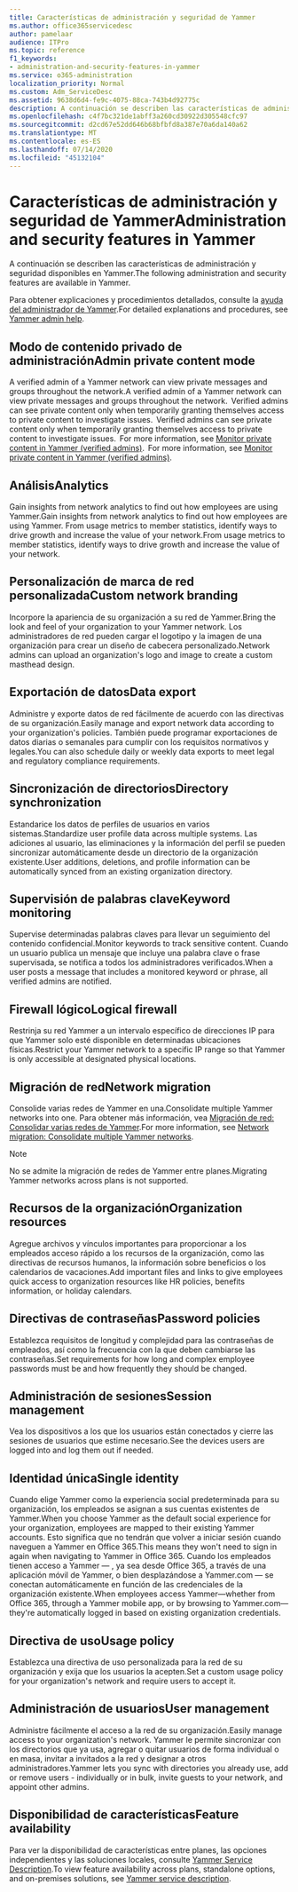 ```yaml
---
title: Características de administración y seguridad de Yammer
ms.author: office365servicedesc
author: pamelaar
audience: ITPro
ms.topic: reference
f1_keywords:
- administration-and-security-features-in-yammer
ms.service: o365-administration
localization_priority: Normal
ms.custom: Adm_ServiceDesc
ms.assetid: 9638d6d4-fe9c-4075-88ca-743b4d92775c
description: A continuación se describen las características de administración y seguridad disponibles en Yammer.
ms.openlocfilehash: c4f7bc321de1abff3a260cd30922d305548cfc97
ms.sourcegitcommit: d2cd67e52dd646b68bfbfd8a387e70a6da140a62
ms.translationtype: MT
ms.contentlocale: es-ES
ms.lasthandoff: 07/14/2020
ms.locfileid: "45132104"
---
```

# <a name="administration-and-security-features-in-yammer"></a><span data-ttu-id="01d03-103">Características de administración y seguridad de Yammer</span><span class="sxs-lookup"><span data-stu-id="01d03-103">Administration and security features in Yammer</span></span>

<span data-ttu-id="01d03-104">A continuación se describen las características de administración y seguridad disponibles en Yammer.</span><span class="sxs-lookup"><span data-stu-id="01d03-104">The following administration and security features are available in Yammer.</span></span>
  
<span data-ttu-id="01d03-105">Para obtener explicaciones y procedimientos detallados, consulte la [ayuda del administrador de Yammer](https://go.microsoft.com/fwlink/?LinkId=869688).</span><span class="sxs-lookup"><span data-stu-id="01d03-105">For detailed explanations and procedures, see [Yammer admin help](https://go.microsoft.com/fwlink/?LinkId=869688).</span></span>

## <a name="admin-private-content-mode"></a><span data-ttu-id="01d03-106">Modo de contenido privado de administración</span><span class="sxs-lookup"><span data-stu-id="01d03-106">Admin private content mode</span></span>

<span data-ttu-id="01d03-107">A verified admin of a Yammer network can view private messages and groups throughout the network.</span><span class="sxs-lookup"><span data-stu-id="01d03-107">A verified admin of a Yammer network can view private messages and groups throughout the network.</span></span><span data-ttu-id="01d03-108">  Verified admins can see private content only when temporarily granting themselves access to private content to investigate issues.</span><span class="sxs-lookup"><span data-stu-id="01d03-108">  Verified admins can see private content only when temporarily granting themselves access to private content to investigate issues.</span></span><span data-ttu-id="01d03-109">  For more information, see [Monitor private content in Yammer (verified admins)](https://go.microsoft.com/fwlink/?LinkId=627479).</span><span class="sxs-lookup"><span data-stu-id="01d03-109">  For more information, see [Monitor private content in Yammer (verified admins)](https://go.microsoft.com/fwlink/?LinkId=627479).</span></span>

## <a name="analytics"></a><span data-ttu-id="01d03-110">Análisis</span><span class="sxs-lookup"><span data-stu-id="01d03-110">Analytics</span></span>

<span data-ttu-id="01d03-111">Gain insights from network analytics to find out how employees are using Yammer.</span><span class="sxs-lookup"><span data-stu-id="01d03-111">Gain insights from network analytics to find out how employees are using Yammer.</span></span> <span data-ttu-id="01d03-112">From usage metrics to member statistics, identify ways to drive growth and increase the value of your network.</span><span class="sxs-lookup"><span data-stu-id="01d03-112">From usage metrics to member statistics, identify ways to drive growth and increase the value of your network.</span></span>

## <a name="custom-network-branding"></a><span data-ttu-id="01d03-113">Personalización de marca de red personalizada</span><span class="sxs-lookup"><span data-stu-id="01d03-113">Custom network branding</span></span>

<span data-ttu-id="01d03-114">Incorpore la apariencia de su organización a su red de Yammer.</span><span class="sxs-lookup"><span data-stu-id="01d03-114">Bring the look and feel of your organization to your Yammer network.</span></span> <span data-ttu-id="01d03-115">Los administradores de red pueden cargar el logotipo y la imagen de una organización para crear un diseño de cabecera personalizado.</span><span class="sxs-lookup"><span data-stu-id="01d03-115">Network admins can upload an organization's logo and image to create a custom masthead design.</span></span>

## <a name="data-export"></a><span data-ttu-id="01d03-116">Exportación de datos</span><span class="sxs-lookup"><span data-stu-id="01d03-116">Data export</span></span>

<span data-ttu-id="01d03-117">Administre y exporte datos de red fácilmente de acuerdo con las directivas de su organización.</span><span class="sxs-lookup"><span data-stu-id="01d03-117">Easily manage and export network data according to your organization's policies.</span></span> <span data-ttu-id="01d03-118">También puede programar exportaciones de datos diarias o semanales para cumplir con los requisitos normativos y legales.</span><span class="sxs-lookup"><span data-stu-id="01d03-118">You can also schedule daily or weekly data exports to meet legal and regulatory compliance requirements.</span></span>
  
## <a name="directory-synchronization"></a><span data-ttu-id="01d03-119">Sincronización de directorios</span><span class="sxs-lookup"><span data-stu-id="01d03-119">Directory synchronization</span></span>

<span data-ttu-id="01d03-120">Estandarice los datos de perfiles de usuarios en varios sistemas.</span><span class="sxs-lookup"><span data-stu-id="01d03-120">Standardize user profile data across multiple systems.</span></span> <span data-ttu-id="01d03-121">Las adiciones al usuario, las eliminaciones y la información del perfil se pueden sincronizar automáticamente desde un directorio de la organización existente.</span><span class="sxs-lookup"><span data-stu-id="01d03-121">User additions, deletions, and profile information can be automatically synced from an existing organization directory.</span></span>

## <a name="keyword-monitoring"></a><span data-ttu-id="01d03-122">Supervisión de palabras clave</span><span class="sxs-lookup"><span data-stu-id="01d03-122">Keyword monitoring</span></span>

<span data-ttu-id="01d03-123">Supervise determinadas palabras claves para llevar un seguimiento del contenido confidencial.</span><span class="sxs-lookup"><span data-stu-id="01d03-123">Monitor keywords to track sensitive content.</span></span> <span data-ttu-id="01d03-124">Cuando un usuario publica un mensaje que incluye una palabra clave o frase supervisada, se notifica a todos los administradores verificados.</span><span class="sxs-lookup"><span data-stu-id="01d03-124">When a user posts a message that includes a monitored keyword or phrase, all verified admins are notified.</span></span>

## <a name="logical-firewall"></a><span data-ttu-id="01d03-125">Firewall lógico</span><span class="sxs-lookup"><span data-stu-id="01d03-125">Logical firewall</span></span>

<span data-ttu-id="01d03-126">Restrinja su red Yammer a un intervalo específico de direcciones IP para que Yammer solo esté disponible en determinadas ubicaciones físicas.</span><span class="sxs-lookup"><span data-stu-id="01d03-126">Restrict your Yammer network to a specific IP range so that Yammer is only accessible at designated physical locations.</span></span>

## <a name="network-migration"></a><span data-ttu-id="01d03-127">Migración de red</span><span class="sxs-lookup"><span data-stu-id="01d03-127">Network migration</span></span>

<span data-ttu-id="01d03-128">Consolide varias redes de Yammer en una.</span><span class="sxs-lookup"><span data-stu-id="01d03-128">Consolidate multiple Yammer networks into one.</span></span> <span data-ttu-id="01d03-129">Para obtener más información, vea [Migración de red: Consolidar varias redes de Yammer](https://go.microsoft.com/fwlink/?LinkID=617488).</span><span class="sxs-lookup"><span data-stu-id="01d03-129">For more information, see [Network migration: Consolidate multiple Yammer networks](https://go.microsoft.com/fwlink/?LinkID=617488).</span></span>
  
> [!NOTE]
> <span data-ttu-id="01d03-130">No se admite la migración de redes de Yammer entre planes.</span><span class="sxs-lookup"><span data-stu-id="01d03-130">Migrating Yammer networks across plans is not supported.</span></span> 

## <a name="organization-resources"></a><span data-ttu-id="01d03-131">Recursos de la organización</span><span class="sxs-lookup"><span data-stu-id="01d03-131">Organization resources</span></span>

<span data-ttu-id="01d03-132">Agregue archivos y vínculos importantes para proporcionar a los empleados acceso rápido a los recursos de la organización, como las directivas de recursos humanos, la información sobre beneficios o los calendarios de vacaciones.</span><span class="sxs-lookup"><span data-stu-id="01d03-132">Add important files and links to give employees quick access to organization resources like HR policies, benefits information, or holiday calendars.</span></span>
  
## <a name="password-policies"></a><span data-ttu-id="01d03-133">Directivas de contraseñas</span><span class="sxs-lookup"><span data-stu-id="01d03-133">Password policies</span></span>

<span data-ttu-id="01d03-134">Establezca requisitos de longitud y complejidad para las contraseñas de empleados, así como la frecuencia con la que deben cambiarse las contraseñas.</span><span class="sxs-lookup"><span data-stu-id="01d03-134">Set requirements for how long and complex employee passwords must be and how frequently they should be changed.</span></span>
  
## <a name="session-management"></a><span data-ttu-id="01d03-135">Administración de sesiones</span><span class="sxs-lookup"><span data-stu-id="01d03-135">Session management</span></span>

<span data-ttu-id="01d03-136">Vea los dispositivos a los que los usuarios están conectados y cierre las sesiones de usuarios que estime necesario.</span><span class="sxs-lookup"><span data-stu-id="01d03-136">See the devices users are logged into and log them out if needed.</span></span>

## <a name="single-identity"></a><span data-ttu-id="01d03-137">Identidad única</span><span class="sxs-lookup"><span data-stu-id="01d03-137">Single identity</span></span>

<span data-ttu-id="01d03-138">Cuando elige Yammer como la experiencia social predeterminada para su organización, los empleados se asignan a sus cuentas existentes de Yammer.</span><span class="sxs-lookup"><span data-stu-id="01d03-138">When you choose Yammer as the default social experience for your organization, employees are mapped to their existing Yammer accounts.</span></span> <span data-ttu-id="01d03-139">Esto significa que no tendrán que volver a iniciar sesión cuando naveguen a Yammer en Office 365.</span><span class="sxs-lookup"><span data-stu-id="01d03-139">This means they won't need to sign in again when navigating to Yammer in Office 365.</span></span> <span data-ttu-id="01d03-140">Cuando los empleados tienen acceso a Yammer &mdash; , ya sea desde Office 365, a través de una aplicación móvil de Yammer, o bien desplazándose a Yammer.com &mdash; se conectan automáticamente en función de las credenciales de la organización existente.</span><span class="sxs-lookup"><span data-stu-id="01d03-140">When employees access Yammer&mdash;whether from Office 365, through a Yammer mobile app, or by browsing to Yammer.com&mdash;they're automatically logged in based on existing organization credentials.</span></span>

## <a name="usage-policy"></a><span data-ttu-id="01d03-141">Directiva de uso</span><span class="sxs-lookup"><span data-stu-id="01d03-141">Usage policy</span></span>

<span data-ttu-id="01d03-142">Establezca una directiva de uso personalizada para la red de su organización y exija que los usuarios la acepten.</span><span class="sxs-lookup"><span data-stu-id="01d03-142">Set a custom usage policy for your organization's network and require users to accept it.</span></span>

## <a name="user-management"></a><span data-ttu-id="01d03-143">Administración de usuarios</span><span class="sxs-lookup"><span data-stu-id="01d03-143">User management</span></span>

<span data-ttu-id="01d03-144">Administre fácilmente el acceso a la red de su organización.</span><span class="sxs-lookup"><span data-stu-id="01d03-144">Easily manage access to your organization's network.</span></span> <span data-ttu-id="01d03-145">Yammer le permite sincronizar con los directorios que ya usa, agregar o quitar usuarios de forma individual o en masa, invitar a invitados a la red y designar a otros administradores.</span><span class="sxs-lookup"><span data-stu-id="01d03-145">Yammer lets you sync with directories you already use, add or remove users - individually or in bulk, invite guests to your network, and appoint other admins.</span></span>

## <a name="feature-availability"></a><span data-ttu-id="01d03-146">Disponibilidad de características</span><span class="sxs-lookup"><span data-stu-id="01d03-146">Feature availability</span></span>

<span data-ttu-id="01d03-147">Para ver la disponibilidad de características entre planes, las opciones independientes y las soluciones locales, consulte [Yammer Service Description](yammer-service-description.md).</span><span class="sxs-lookup"><span data-stu-id="01d03-147">To view feature availability across plans, standalone options, and on-premises solutions, see [Yammer service description](yammer-service-description.md).</span></span>
  

